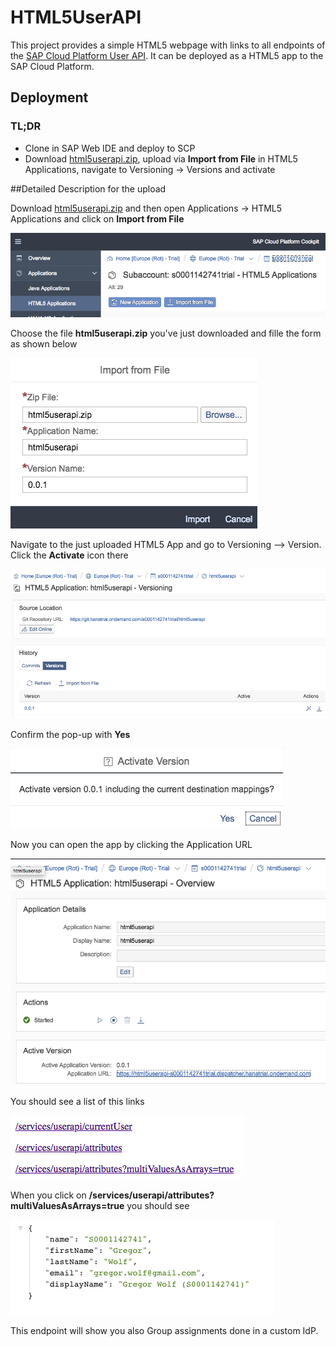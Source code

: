 # HTML5UserAPI
This project provides a simple HTML5 webpage with links to all endpoints of the [SAP Cloud Platform User API](https://help.sap.com/viewer/65de2977205c403bbc107264b8eccf4b/Cloud/en-US/1de599bf722446849d2b2e10132df42a.html). It can be deployed as a HTML5 app to the SAP Cloud Platform.

## Deployment
### TL;DR
* Clone in SAP Web IDE and deploy to SCP
* Download [html5userapi.zip](html5userapi.zip?raw=true), upload via **Import from File** in HTML5 Applications, navigate to Versioning -> Versions and activate

##Detailed Description for the upload

Download [html5userapi.zip](html5userapi.zip?raw=true) and then open Applications -> HTML5 Applications and click on **Import from File**

![HTML5 Applications -> Import from File](images/01-Import-from-file.png)

Choose the file **html5userapi.zip** you've just downloaded and fille the form as shown below

![Upload](images/02-Import-from-file-upload.png)

Navigate to the just uploaded HTML5 App and go to Versioning --> Version. Click the **Activate** icon there

![Version](images/03-Version.png)

Confirm the pop-up with **Yes**

![Version](images/04-Activate.png)

Now you can open the app by clicking the Application URL

![Version](images/05-Application-URL.png)

You should see a list of this links

![Version](images/06-Links.png)

When you click on **/services/userapi/attributes?multiValuesAsArrays=true** you should see

![Version](images/07-attributes-array.png)

This endpoint will show you also Group assignments done in a custom IdP.